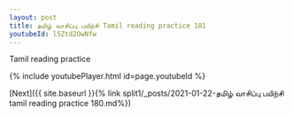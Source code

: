 ```yaml
---
layout: post
title: தமிழ் வாசிப்பு பயிற்சி Tamil reading practice 181
youtubeId: l5Ztd2OwNfw
---
```

 
 
Tamil reading practice
 
 
 
 
 


{% include youtubePlayer.html id=page.youtubeId %}
 
[Next]({{ site.baseurl }}{% link  split1/_posts/2021-01-22-தமிழ் வாசிப்பு பயிற்சி tamil reading practice 180.md%})
 
